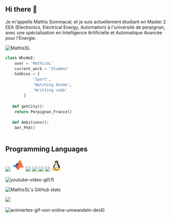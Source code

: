 ## Hi there 👋
Je m'appelle Mathis Sommacal, et je suis actuellement étudiant en Master 2 EEA (Electronics, Electrical Energy, Automation) à l'université de perpignan, avec une spécialisation en Intelligence Artificielle et Automatique Avancée pour l'Énergie.

<p align="left"> <img src="https://komarev.com/ghpvc/?username=MathisSL" alt="MathisSL" /> </p>

```python
class WhoAmI:
	user = 'MathisSL'
   	current_work = 'Student'
   	hobbies = [
   			'Sport',
   			'Watching Anime',
   			'Writting code'
   		]
   
   def getCity():
   	return Perpignan_France()
   
   def Ambitions():
   	Get_Phd()
  
```

## Programming Languages
<img src = 'https://github.com/MarikIshtar007/MarikIshtar007/blob/master/images/c-original.svg' width='30'/> <img src = 'https://github.com/MathisSL/MathisSL/blob/main/matlab.svg' width='40'/> <img src = 'https://github.com/MarikIshtar007/MarikIshtar007/blob/master/images/cpp.svg' width='30'/> <img src = 'https://github.com/MarikIshtar007/MarikIshtar007/blob/master/images/python2.png' width='30'/>  <img src = 'https://github.com/MarikIshtar007/MarikIshtar007/blob/master/images/html.svg' width='30'/>
 <img src = 'https://github.com/MarikIshtar007/MarikIshtar007/blob/master/images/sql.svg' width='30'/> <img src = 'https://github.com/MathisSL/MathisSL/blob/main/png-clipart-penguin-linux-tux-computer-software-svg-gallery-computer-vertebrate-thumbnail.png' width='30'/>

![youtube-video-gif(1)](https://github.com/user-attachments/assets/fa5dadca-4a42-47b7-9d5a-6dc0f6296807)


![MathisSL's GitHub stats](https://github-readme-stats.vercel.app/api?username=MathisSL&show_icons=true&theme=radical)

<img src = "https://github-readme-stats.vercel.app/api/top-langs/?username=MathisSL&layout=compact">

![animiertes-gif-von-online-umwandeln-de(4)](https://github.com/user-attachments/assets/2a47de1d-4869-48c9-8736-761b1044212c)


